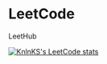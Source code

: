 # LeetCode
LeetHub

[![KnlnKS's LeetCode stats](https://leetcode-stats-six.vercel.app/?username=codejockey71)](https://github.com/KnlnKS/leetcode-stats)
